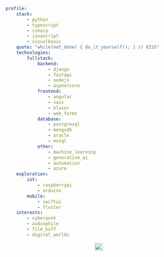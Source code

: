 ```yaml
profile:
    stack:
        - python 
        - typescript
        - csharp
        - javascript
        - visualbasic 
    quote: "while(not_done) { do_it_yourself(); } // KISS"
    technologies:
        fullstack:
            backend:
                - django
                - fastapi
                - nodejs
                - aspnetcore
            frontend:
                - angular
                - sass
                - blazor
                - web_forms
            database:
                - postgresql
                - mongodb
                - oracle
                - mssql
            other:
                - machine_learning
                - generative_ai
                - automation
                - azure
    exploration:
        iot:
            - raspberrypi
            - arduino
        mobile:
            - swiftui
            - flutter
    interests:
        - cyberpunk
        - audiophile
        - film_buff
        - digital_worlds
```

<p align="center">
  <a href="http://www.catb.org/hacker-emblem/">
    <img width="22" height="22" src="http://www.catb.org/hacker-emblem/glider.png" alt="Hacker Emblem">
  </a>
</p>
